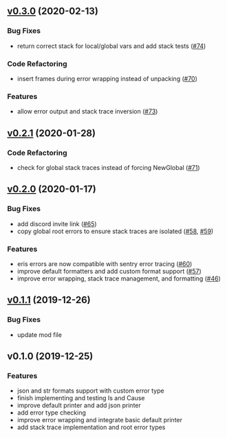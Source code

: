 
<a name="v0.3.0"></a>
## [v0.3.0](https://github.com/rotisserie/eris/compare/v0.2.1...v0.3.0) (2020-02-13)

### Bug Fixes

* return correct stack for local/global vars and add stack tests ([#74](https://github.com/rotisserie/eris/issues/74))

### Code Refactoring

* insert frames during error wrapping instead of unpacking ([#70](https://github.com/rotisserie/eris/issues/70))

### Features

* allow error output and stack trace inversion ([#73](https://github.com/rotisserie/eris/issues/73))


<a name="v0.2.1"></a>
## [v0.2.1](https://github.com/rotisserie/eris/compare/v0.2.0...v0.2.1) (2020-01-28)

### Code Refactoring

* check for global stack traces instead of forcing NewGlobal ([#71](https://github.com/rotisserie/eris/issues/71))


<a name="v0.2.0"></a>
## [v0.2.0](https://github.com/rotisserie/eris/compare/v0.1.1...v0.2.0) (2020-01-17)

### Bug Fixes

* add discord invite link ([#65](https://github.com/rotisserie/eris/issues/65))
* copy global root errors to ensure stack traces are isolated ([#58](https://github.com/rotisserie/eris/issues/58), [#59](https://github.com/rotisserie/eris/issues/59))

### Features

* eris errors are now compatible with sentry error tracing ([#60](https://github.com/rotisserie/eris/issues/60))
* improve default formatters and add custom format support ([#57](https://github.com/rotisserie/eris/issues/57))
* improve error wrapping, stack trace management, and formatting ([#46](https://github.com/rotisserie/eris/issues/46))


<a name="v0.1.1"></a>
## [v0.1.1](https://github.com/rotisserie/eris/compare/v0.1.0...v0.1.1) (2019-12-26)

### Bug Fixes

* update mod file


<a name="v0.1.0"></a>
## v0.1.0 (2019-12-25)

### Features

* json and str formats support with custom error type
* finish implementing and testing Is and Cause
* improve default printer and add json printer
* add error type checking
* improve error wrapping and integrate basic default printer
* add stack trace implementation and root error types

